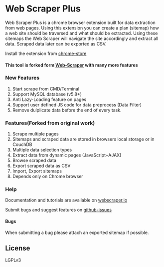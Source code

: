 # Web Scraper Plus
Web Scraper Plus is a chrome browser extension built for data extraction from web 
pages. Using this extension you can create a plan (sitemap) how a web site 
should be traversed and what should be extracted. Using these sitemaps the 
Web Scraper will navigate the site accordingly and extract all data. Scraped 
data later can be exported as CSV.

Install the extension from [chrome-store]

#### This tool is forked form [Web-Scraper] with many more features

### New Features
 1. Start scrape from CMD/Terminal
 2. Support MySQL database (v5.8+)
 3. Anti Lazy-Loading feature on pages
 4. Support user defined JS code for data preprocess (Data Filter)
 5. Remove dulplicate data before the end of every task.

### Features(Forked from original work)

 1. Scrape multiple pages
 2. Sitemaps and scraped data are stored in browsers local storage or in CouchDB
 3. Multiple data selection types
 4. Extract data from dynamic pages (JavaScript+AJAX)
 5. Browse scraped data
 6. Export scraped data as CSV
 7. Import, Export sitemaps
 8. Depends only on Chrome browser

### Help

 Documentation and tutorials are available on [webscraper.io]
 
 Submit bugs and suggest features on [github-issues]
 
#### Bugs
When submitting a bug please attach an exported sitemap if possible.

## License
LGPLv3

 [Web-Scraper]: https://github.com/martinsbalodis/web-scraper-chrome-extension
 [chrome-store]: https://chrome.google.com/webstore/detail/pbbfbmlnpackgeofecdfncmmdbodkhma
 [webscraper.io]: http://webscraper.io/
 [github-issues]: https://github.com/hejiheji001/web-scraper-chrome-extension/issues
